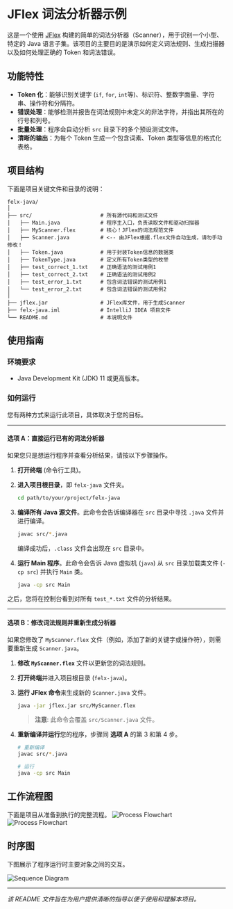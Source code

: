 # JFlex 词法分析器示例

这是一个使用 [JFlex](https://jflex.de/) 构建的简单的词法分析器（Scanner），用于识别一个小型、特定的 Java 语言子集。该项目的主要目的是演示如何定义词法规则、生成扫描器以及如何处理正确的 Token 和词法错误。

## 功能特性

*   **Token 化**：能够识别关键字 (`if`, `for`, `int`等)、标识符、整数字面量、字符串、操作符和分隔符。
*   **错误处理**：能够检测并报告在词法规则中未定义的非法字符，并指出其所在的行号和列号。
*   **批量处理**：程序会自动分析 `src` 目录下的多个预设测试文件。
*   **清晰的输出**：为每个 Token 生成一个包含词素、Token 类型等信息的格式化表格。

## 项目结构

下面是项目关键文件和目录的说明：

```
felx-java/
│
├── src/                      # 所有源代码和测试文件
│   ├── Main.java             # 程序主入口，负责读取文件和驱动扫描器
│   ├── MyScanner.flex        # 核心！JFlex的词法规范文件
│   ├── Scanner.java          # <-- 由JFlex根据.flex文件自动生成，请勿手动修改！
│   ├── Token.java            # 用于封装Token信息的数据类
│   ├── TokenType.java        # 定义所有Token类型的枚举
│   ├── test_correct_1.txt    # 正确语法的测试用例1
│   ├── test_correct_2.txt    # 正确语法的测试用例2
│   ├── test_error_1.txt      # 包含词法错误的测试用例1
│   └── test_error_2.txt      # 包含词法错误的测试用例2
│
├── jflex.jar                 # JFlex库文件，用于生成Scanner
├── felx-java.iml             # IntelliJ IDEA 项目文件
└── README.md                 # 本说明文件
```

## 使用指南

### 环境要求

*   Java Development Kit (JDK) 11 或更高版本。

### 如何运行

您有两种方式来运行此项目，具体取决于您的目标。

---

#### 选项 A：直接运行已有的词法分析器

如果您只是想运行程序并查看分析结果，请按以下步骤操作。

1.  **打开终端** (命令行工具)。

2.  **进入项目根目录**，即 `felx-java` 文件夹。
    ```bash
    cd path/to/your/project/felx-java
    ```

3.  **编译所有 Java 源文件**。此命令会告诉编译器在 `src` 目录中寻找 `.java` 文件并进行编译。
    ```bash
    javac src/*.java
    ```
    编译成功后，`.class` 文件会出现在 `src` 目录中。

4.  **运行 Main 程序**。此命令会告诉 Java 虚拟机 (`java`) 从 `src` 目录加载类文件 (`-cp src`) 并执行 `Main` 类。
    ```bash
    java -cp src Main
    ```

之后，您将在控制台看到对所有 `test_*.txt` 文件的分析结果。

---

#### 选项 B：修改词法规则并重新生成分析器

如果您修改了 `MyScanner.flex` 文件（例如，添加了新的关键字或操作符），则需要重新生成 `Scanner.java`。

1.  **修改 `MyScanner.flex`** 文件以更新您的词法规则。

2.  **打开终端**并进入项目根目录 (`felx-java`)。

3.  **运行 JFlex 命令**来生成新的 `Scanner.java` 文件。
    ```bash
    java -jar jflex.jar src/MyScanner.flex
    ```
    > **注意**: 此命令会覆盖 `src/Scanner.java` 文件。

4.  **重新编译并运行**您的程序，步骤同 **选项 A** 的第 3 和第 4 步。
    ```bash
    # 重新编译
    javac src/*.java

    # 运行
    java -cp src Main
    ```

## 工作流程图

下面是项目从准备到执行的完整流程。
![Process Flowchart](felx-process-flow-0.png)
![Process Flowchart](felx-process-flow-1.png)

## 时序图

下图展示了程序运行时主要对象之间的交互。

![Sequence Diagram](flex.sequenceDiagram.png)

---
*该 README 文件旨在为用户提供清晰的指导以便于使用和理解本项目。*